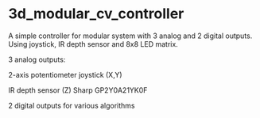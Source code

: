 # 3d_modular_cv_controller
A simple controller for modular system with 3 analog and 2 digital outputs. Using joystick, IR depth sensor and 8x8 LED matrix.

3 analog outputs:

  2-axis potentiometer joystick (X,Y)
  
  IR depth sensor (Z) Sharp GP2Y0A21YK0F
  
  2 digital outputs for various algorithms


